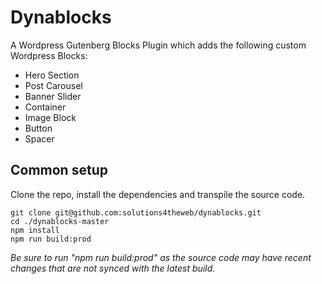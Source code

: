 # Dynablocks

A Wordpress Gutenberg Blocks Plugin which adds the following custom Wordpress Blocks:

- Hero Section
- Post Carousel
- Banner Slider
- Container
- Image Block
- Button
- Spacer

## Common setup

Clone the repo, install the dependencies and transpile the source code.

```
git clone git@github.com:solutions4theweb/dynablocks.git
cd ./dynablocks-master
npm install
npm run build:prod
```

_Be sure to run "npm run build:prod" as the source code may have recent changes that are not synced with the latest build._

